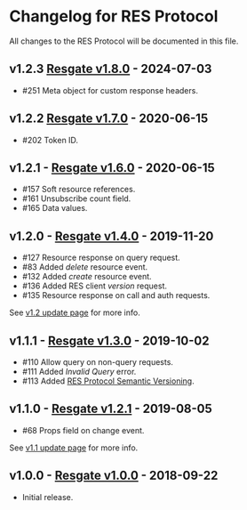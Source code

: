 # Changelog for RES Protocol

All changes to the RES Protocol will be documented in this file.

## v1.2.3 [Resgate v1.8.0](compare/v1.7.0...v1.8.0) - 2024-07-03

* #251 Meta object for custom response headers.

## v1.2.2 [Resgate v1.7.0](compare/v1.6.0...v1.7.0) - 2020-06-15

* #202 Token ID.

## v1.2.1 - [Resgate v1.6.0](compare/v1.4.0...v1.6.0) - 2020-06-15

* #157 Soft resource references.
* #161 Unsubscribe count field.
* #165 Data values.

## v1.2.0 - [Resgate v1.4.0](compare/v1.3.0...v1.4.0) - 2019-11-20

* #127 Resource response on query request.
* #83 Added *delete* resource event.
* #132 Added *create* resource event.
* #136 Added RES client *version* request.
* #135 Resource response on call and auth requests.

See [v1.2 update page](res-protocol-v1.2-update.md) for more info.

## v1.1.1 - [Resgate v1.3.0](compare/v1.2.2...v1.3.0) - 2019-10-02

* #110 Allow query on non-query requests.
* #111 Added *Invalid Query* error.
* #113 Added [RES Protocol Semantic Versioning](blob/v1.3.0/docs/res-protocol-semver.md).

## v1.1.0 - [Resgate v1.2.1](compare/v1.2.0...v1.2.1) - 2019-08-05

* #68 Props field on change event.

See [v1.1 update page](res-protocol-v1.1-update.md) for more info.

## v1.0.0 - [Resgate v1.0.0](tree/v1.0.0) - 2018-09-22

* Initial release.